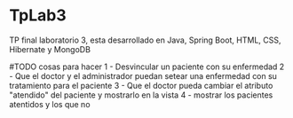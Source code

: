 # TpLab3
 TP final laboratorio 3, esta desarrollado en Java, Spring Boot, HTML, CSS, Hibernate y MongoDB

#TODO cosas para hacer
1 - Desvincular un paciente con su enfermedad
2 - Que el doctor y el administrador puedan setear una enfermedad con su tratamiento para el paciente
3 - Que el doctor pueda cambiar el atributo "atendido" del paciente y mostrarlo en la vista
4 - mostrar los pacientes atentidos y los que no


